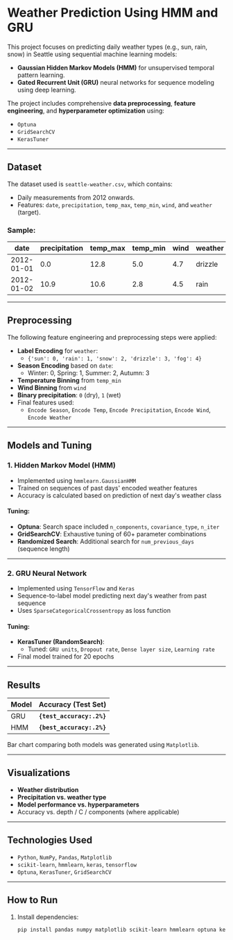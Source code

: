 # Weather Prediction Using HMM and GRU

This project focuses on predicting daily weather types (e.g., sun, rain, snow) in Seattle using sequential machine learning models:
- **Gaussian Hidden Markov Models (HMM)** for unsupervised temporal pattern learning.
- **Gated Recurrent Unit (GRU)** neural networks for sequence modeling using deep learning.

The project includes comprehensive **data preprocessing**, **feature engineering**, and **hyperparameter optimization** using:
- `Optuna`
- `GridSearchCV`
- `KerasTuner`

---

## Dataset

The dataset used is `seattle-weather.csv`, which contains:
- Daily measurements from 2012 onwards.
- Features: `date`, `precipitation`, `temp_max`, `temp_min`, `wind`, and `weather` (target).

### Sample:
| date       | precipitation | temp_max | temp_min | wind | weather  |
|------------|----------------|----------|----------|------|----------|
| 2012-01-01 | 0.0            | 12.8     | 5.0      | 4.7  | drizzle  |
| 2012-01-02 | 10.9           | 10.6     | 2.8      | 4.5  | rain     |

---

## Preprocessing

The following feature engineering and preprocessing steps were applied:
- **Label Encoding** for `weather`:
  - `{'sun': 0, 'rain': 1, 'snow': 2, 'drizzle': 3, 'fog': 4}`
- **Season Encoding** based on `date`:
  - Winter: 0, Spring: 1, Summer: 2, Autumn: 3
- **Temperature Binning** from `temp_min`
- **Wind Binning** from `wind`
- **Binary precipitation**: `0` (dry), `1` (wet)
- Final features used:
  - `Encode Season`, `Encode Temp`, `Encode Precipitation`, `Encode Wind`, `Encode Weather`

---

## Models and Tuning

### 1. **Hidden Markov Model (HMM)**
- Implemented using `hmmlearn.GaussianHMM`
- Trained on sequences of past days' encoded weather features
- Accuracy is calculated based on prediction of next day's weather class

#### Tuning:
- **Optuna**: Search space included `n_components`, `covariance_type`, `n_iter`
- **GridSearchCV**: Exhaustive tuning of 60+ parameter combinations
- **Randomized Search**: Additional search for `num_previous_days` (sequence length)

---

### 2. **GRU Neural Network**
- Implemented using `TensorFlow` and `Keras`
- Sequence-to-label model predicting next day's weather from past sequence
- Uses `SparseCategoricalCrossentropy` as loss function

#### Tuning:
- **KerasTuner (RandomSearch)**:
  - Tuned: `GRU units`, `Dropout rate`, `Dense layer size`, `Learning rate`
- Final model trained for 20 epochs

---

## Results

| Model | Accuracy (Test Set) |
|-------|----------------------|
| GRU   | **`{test_accuracy:.2%}`** |
| HMM   | **`{best_accuracy:.2%}`** |

Bar chart comparing both models was generated using `Matplotlib`.

---

## Visualizations

- **Weather distribution**
- **Precipitation vs. weather type**
- **Model performance vs. hyperparameters**
- Accuracy vs. depth / C / components (where applicable)

---

## Technologies Used

- `Python`, `NumPy`, `Pandas`, `Matplotlib`
- `scikit-learn`, `hmmlearn`, `keras`, `tensorflow`
- `Optuna`, `KerasTuner`, `GridSearchCV`

---

## How to Run

1. Install dependencies:
   ```bash
   pip install pandas numpy matplotlib scikit-learn hmmlearn optuna keras keras-tuner tensorflow
